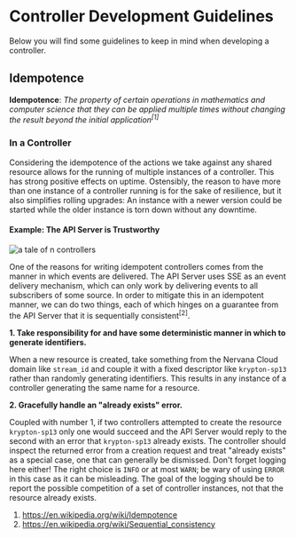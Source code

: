Controller Development Guidelines
=================================

Below you will find some guidelines to keep in mind when developing a controller.

## Idempotence

__Idempotence__: _The property of certain operations in mathematics and computer science that they can be applied multiple times without changing the result beyond the initial application<sup>[1]</sup>_

### In a Controller
Considering the idempotence of the actions we take against any shared resource allows for the running of multiple instances of a controller. This has strong positive effects on uptime. Ostensibly, the reason to have more than one instance of a controller running is for the sake of resilience, but it also simplifies rolling upgrades: An instance with a newer version could be started while the older instance is torn down without any downtime.

#### Example: The API Server is Trustworthy

![a tale of n controllers](https://user-images.githubusercontent.com/1194436/31556517-3d923c42-affa-11e7-8fa7-e8ad623570d6.png)

One of the reasons for writing idempotent controllers comes from the manner in which events are delivered.  The API Server uses SSE as an event delivery mechanism, which can only work by delivering events to all subscribers of some source.  In order to mitigate this in an idempotent manner, we can do two things, each of which hinges on a guarantee from the API Server that it is sequentially consistent<sup>[2]</sup>.

__1. Take responsibility for and have some deterministic manner in which to generate identifiers.__

When a new resource is created, take something from the Nervana Cloud domain like `stream_id` and couple it with a fixed descriptor like `krypton-sp13` rather than randomly generating identifiers.  This results in any instance of a controller generating the same name for a resource.

__2. Gracefully handle an "already exists" error.__

Coupled with number 1, if two controllers attempted to create the resource `krypton-sp13` only one would succeed and the API Server would reply to the second with an error that `krypton-sp13` already exists.  The controller should inspect the returned error from a creation request and treat "already exists" as a special case, one that can generally be dismissed.  Don't forget logging here either!  The right choice is `INFO` or at most `WARN`; be wary of using `ERROR` in this case as it can be misleading. The goal of the logging should be to report the possible competition of a set of controller instances, not that the resource already exists.

1. https://en.wikipedia.org/wiki/Idempotence
2. https://en.wikipedia.org/wiki/Sequential_consistency
